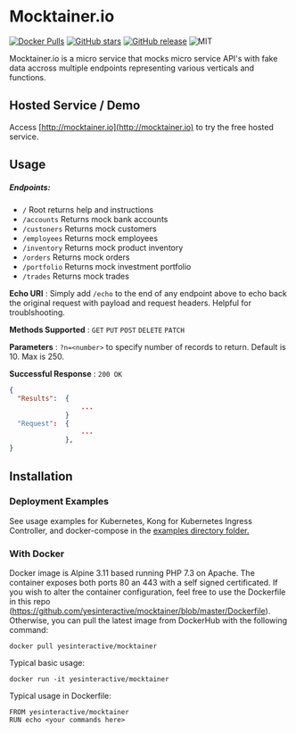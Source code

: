 # Mocktainer.io #

[![Docker Pulls](https://img.shields.io/docker/pulls/yesinteractive/mocktainer?style=for-the-badge)](https://hub.docker.com/r/yesinteractive/mocktainer) 
[![GitHub stars](https://img.shields.io/github/stars/yesinteractive/mocktainer?style=for-the-badge)](https://github.com/yesinteractive/dad-jokes_microservice) 
[![GitHub release](https://img.shields.io/github/release/yesinteractive/mocktainer?style=for-the-badge)](https://github.com/yesinteractive/dad-jokes_microservice) 
![MIT](https://img.shields.io/badge/license-MIT-green?style=for-the-badge)



Mocktainer.io is a micro service that mocks micro service API's
 with fake data accross multiple endpoints representing various
 verticals and functions.

## Hosted Service / Demo ##

Access [http://mocktainer.io](http://mocktainer.io) to try the free hosted service.

## Usage ##

##### Endpoints:
 * `/` Root returns help and instructions
 * `/accounts` Returns mock bank accounts
 * `/custoners` Returns mock customers
 * `/employees` Returns mock employees
 * `/inventory` Returns mock product inventory
 * `/orders` Returns mock orders
 * `/portfolio` Returns mock investment portfolio
 * `/trades` Returns mock trades
 
 **Echo URI** : Simply add `/echo` to the end of any endpoint above to echo back
 the original request with payload and request headers. Helpful for troublshooting.

**Methods Supported** : `GET` `PUT` `POST` `DELETE` `PATCH`

**Parameters** : `?n=<number>` to specify number of records to return. Default is 10. Max is 250.

**Successful Response** : `200 OK`



```json
{
  "Results":  {
                  ...
              }
  "Request":  {
                  ...
              },
}
```

## Installation ##

### Deployment Examples ###

See usage examples for Kubernetes, Kong for Kubernetes Ingress Controller, and docker-compose in the [examples directory folder.](https://github.com/yesinteractive/mocktainer/blob/master/examples)

### With Docker ###

Docker image is Alpine 3.11 based running PHP 7.3 on Apache. The container exposes both ports 80 an 443 with a self signed certificated. If you wish to alter the container configuration, feel free to use the Dockerfile in this repo (https://github.com/yesinteractive/mocktainer/blob/master/Dockerfile). Otherwise, you can pull the latest image from DockerHub with the following command:
```
docker pull yesinteractive/mocktainer
```
Typical basic usage:

```
docker run -it yesinteractive/mocktainer
```

Typical usage in Dockerfile:

```
FROM yesinteractive/mocktainer
RUN echo <your commands here>
```


